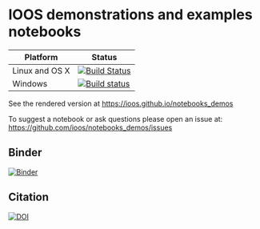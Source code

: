 # IOOS demonstrations and examples notebooks

| Platform       | Status                                                                                                                                                                        |
| -------------- | ----------------------------------------------------------------------------------------------------------------------------------------------------------------------------- |
| Linux and OS X | [![Build Status](https://travis-ci.org/ioos/notebooks_demos.svg?branch=master)](https://travis-ci.org/ioos/notebooks_demos)                                                   |
| Windows        | [![Build status](https://ci.appveyor.com/api/projects/status/0k2b8eurfg435xws/branch/master?svg=true)](https://ci.appveyor.com/project/ocefpaf/notebooks-demos/branch/master) |


See the rendered version at https://ioos.github.io/notebooks_demos

To suggest a notebook or ask questions please open an issue at: https://github.com/ioos/notebooks_demos/issues

## Binder
[![Binder](https://mybinder.org/badge_logo.svg)](https://mybinder.org/v2/gh/ioos/notebooks_demos/master)

## Citation

[![DOI](https://zenodo.org/badge/58492405.svg)](https://zenodo.org/badge/latestdoi/58492405)

